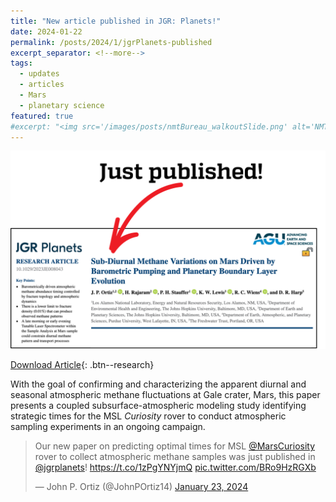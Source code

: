 ```yaml
---
title: "New article published in JGR: Planets!"
date: 2024-01-22
permalink: /posts/2024/1/jgrPlanets-published
excerpt_separator: <!--more-->
tags:
  - updates 
  - articles
  - Mars
  - planetary science
featured: true 
#excerpt: "<img src='/images/posts/nmtBureau_walkoutSlide.png' alt='NMT-talkBanner' width='500px'/>"
---
```


<img src='/images/posts/jgrPlanets2024_justPublished.png' alt='JGR-banner' width='650px'/>


<!-- NOTE: the featured callout in front matter allows the post to appear automatically on the ABOUT page if enabled there. -->
<!-- NOTE: the except_separator in the front matter allows you to manually specify how much of the post is included in the except (in this case, everything between the ``more`` callout. -->


[Download Article](https://agupubs.onlinelibrary.wiley.com/doi/epdf/10.1029/2023JE008043){: .btn--research}

<!--more-->

With the goal of confirming and characterizing the apparent diurnal and seasonal atmospheric methane fluctuations at Gale crater, Mars, this paper presents a coupled subsurface-atmospheric modeling study identifying strategic times for the MSL *Curiosity* rover to conduct atmospheric sampling experiments in an ongoing campaign. 

<blockquote class="twitter-tweet"><p lang="en" dir="ltr">Our new paper on predicting optimal times for MSL <a href="https://twitter.com/MarsCuriosity?ref_src=twsrc%5Etfw">@MarsCuriosity</a> rover to collect atmospheric methane samples was just published in <a href="https://twitter.com/jgrplanets?ref_src=twsrc%5Etfw">@jgrplanets</a>! <a href="https://t.co/1zPgYNYjmQ">https://t.co/1zPgYNYjmQ</a> <a href="https://t.co/BRo9HzRGXb">pic.twitter.com/BRo9HzRGXb</a></p>&mdash; John P. Ortiz (@JohnPOrtiz14) <a href="https://twitter.com/JohnPOrtiz14/status/1749587292199563348?ref_src=twsrc%5Etfw">January 23, 2024</a></blockquote> <script async src="https://platform.twitter.com/widgets.js" charset="utf-8"></script>



